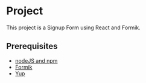 # Project

This project is a Signup Form using React and Formik.


## Prerequisites

- [nodeJS and npm](https://nodejs.org/en/download/package-manager)
- [Formik](https://formik.org/docs/overview#installation)
- [Yup](https://formik.org/docs/overview#installation)